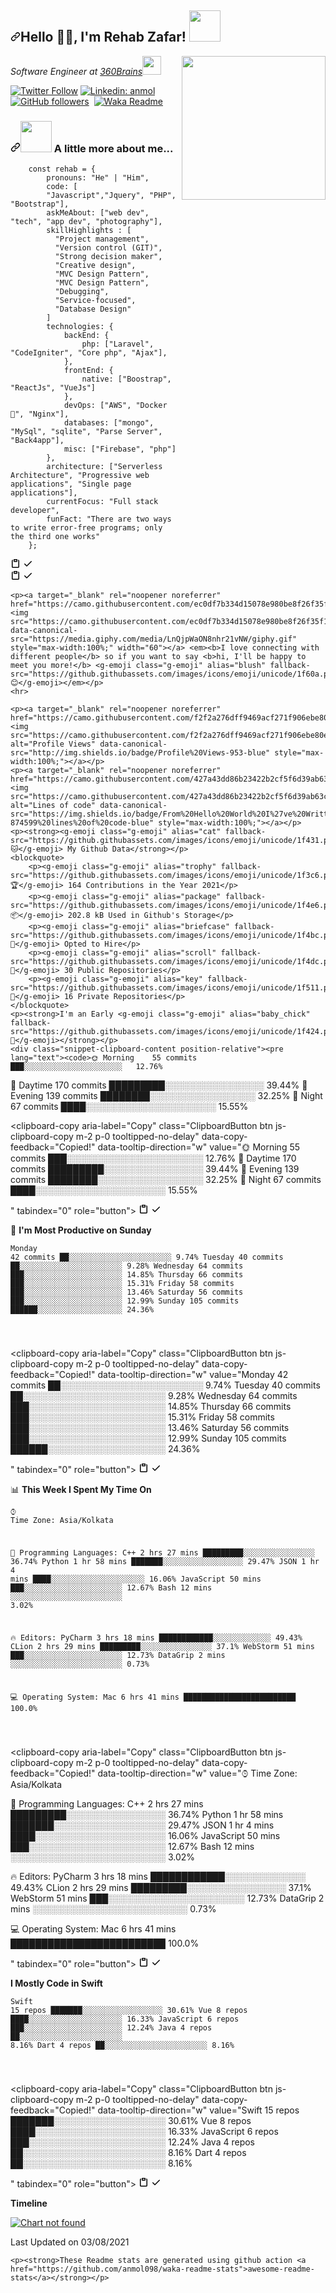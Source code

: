 <article class="markdown-body entry-content container-lg" itemprop="text"><h2><a id="user-content-नमस्ते-namaste-im-anmol-pratap-singh-" class="anchor" aria-hidden="true" href="javascript:void(0)"><svg class="octicon octicon-link" viewBox="0 0 16 16" version="1.1" width="16" height="16" aria-hidden="true"><path fill-rule="evenodd" d="M7.775 3.275a.75.75 0 001.06 1.06l1.25-1.25a2 2 0 112.83 2.83l-2.5 2.5a2 2 0 01-2.83 0 .75.75 0 00-1.06 1.06 3.5 3.5 0 004.95 0l2.5-2.5a3.5 3.5 0 00-4.95-4.95l-1.25 1.25zm-4.69 9.64a2 2 0 010-2.83l2.5-2.5a2 2 0 012.83 0 .75.75 0 001.06-1.06 3.5 3.5 0 00-4.95 0l-2.5 2.5a3.5 3.5 0 004.95 4.95l1.25-1.25a.75.75 0 00-1.06-1.06l-1.25 1.25a2 2 0 01-2.83 0z"></path></svg></a>Hello 🙏🏻, I'm Rehab Zafar! <a target="_blank" rel="noopener noreferrer" href="https://camo.githubusercontent.com/2c8b3670d933220ae3c023fa1d568682975cce3f10799d0d3ff5ecac394b4ee8/68747470733a2f2f6d656469612e67697068792e636f6d2f6d656469612f31326f75664342304d795a31476f2f67697068792e676966"><img src="https://camo.githubusercontent.com/2c8b3670d933220ae3c023fa1d568682975cce3f10799d0d3ff5ecac394b4ee8/68747470733a2f2f6d656469612e67697068792e636f6d2f6d656469612f31326f75664342304d795a31476f2f67697068792e676966" data-canonical-src="https://media.giphy.com/media/12oufCB0MyZ1Go/giphy.gif" style="max-width:100%;" width="50"></a></h2>
    <p><a target="_blank" rel="noopener noreferrer" href="https://camo.githubusercontent.com/62da68eb62b1e5f175f7d1f0191dd89a653d7908feb22d37d4a0ab07365d6791/68747470733a2f2f6d656469612e67697068792e636f6d2f6d656469612f4d3967624264396e6244724f5475314d71782f67697068792e676966"><img src="https://camo.githubusercontent.com/62da68eb62b1e5f175f7d1f0191dd89a653d7908feb22d37d4a0ab07365d6791/68747470733a2f2f6d656469612e67697068792e636f6d2f6d656469612f4d3967624264396e6244724f5475314d71782f67697068792e676966" data-canonical-src="https://media.giphy.com/media/M9gbBd9nbDrOTu1Mqx/giphy.gif" style="max-width:100%;" width="230" align="right"></a></p>
    <p><em>Software Engineer at <a href="https://www.360brains.com/" rel="nofollow">360Brains</a><a target="_blank" rel="noopener noreferrer" href="https://camo.githubusercontent.com/63371d36886ee658f5a97401f393e1ab1684b2fd3de674b8f5efc7d410b2a3d0/68747470733a2f2f6d656469612e67697068792e636f6d2f6d656469612f57556c706c634d704f43456d5447427442572f67697068792e676966"><img src="https://camo.githubusercontent.com/63371d36886ee658f5a97401f393e1ab1684b2fd3de674b8f5efc7d410b2a3d0/68747470733a2f2f6d656469612e67697068792e636f6d2f6d656469612f57556c706c634d704f43456d5447427442572f67697068792e676966" data-canonical-src="https://media.giphy.com/media/WUlplcMpOCEmTGBtBW/giphy.gif" style="max-width:100%;" width="30"></a>
        </em></p>
    <p><a href="https://twitter.com/rehab05811583" rel="nofollow"><img src="https://camo.githubusercontent.com/de3e07b506984dee7e67c44081c9347362f8ca2c48f5ad50aa37795d7f451fcb/68747470733a2f2f696d672e736869656c64732e696f2f747769747465722f666f6c6c6f772f6d6973746572616e6d6f6c3f6c6162656c3d466f6c6c6f77" alt="Twitter Follow" data-canonical-src="https://img.shields.io/twitter/follow/misteranmol?label=Follow" style="max-width:100%;"></a>
        <a href="https://www.linkedin.com/in/rehab-zafar-a44472170/" rel="nofollow"><img src="https://camo.githubusercontent.com/6655c2ca9723d694c245ae74089cc525d1a23762eb199b9d1a51c49ddddd9833/68747470733a2f2f696d672e736869656c64732e696f2f62616467652f2d616e6d6f6c2d626c75653f7374796c653d666c61742d737175617265266c6f676f3d4c696e6b6564696e266c6f676f436f6c6f723d7768697465266c696e6b3d68747470733a2f2f7777772e6c696e6b6564696e2e636f6d2f696e2f616e6d6f6c2d702d73696e67682f" alt="Linkedin: anmol" data-canonical-src="https://img.shields.io/badge/-anmol-blue?style=flat-square&amp;logo=Linkedin&amp;logoColor=white&amp;link=https://www.linkedin.com/in/anmol-p-singh/" style="max-width:100%;"></a>
        <a target="_blank" rel="noopener noreferrer" href="https://camo.githubusercontent.com/1732b97c32ff24126b45f22bdac263a38d811dbaa3e75c29ae56fe52fc2b9359/68747470733a2f2f696d672e736869656c64732e696f2f6769746875622f666f6c6c6f776572732f616e6d6f6c3039383f6c6162656c3d466f6c6c6f77267374796c653d736f6369616c"><img src="https://camo.githubusercontent.com/1732b97c32ff24126b45f22bdac263a38d811dbaa3e75c29ae56fe52fc2b9359/68747470733a2f2f696d672e736869656c64732e696f2f6769746875622f666f6c6c6f776572732f616e6d6f6c3039383f6c6162656c3d466f6c6c6f77267374796c653d736f6369616c" alt="GitHub followers" data-canonical-src="https://img.shields.io/github/followers/anmol098?label=Follow&amp;style=social" style="max-width:100%;"></a>
        <a target="_blank" rel="noopener noreferrer" href="https://camo.githubusercontent.com/aa954ae92292a0d4d4dd3ebee8c4f7c4bc78246b6cc7b94b812267e791c60bb5/68747470733a2f2f76697369746f722d62616467652e676c697463682e6d652f62616467653f706167655f69643d616e6d6f6c3039382e616e6d6f6c303938"><img src="https://camo.githubusercontent.com/aa954ae92292a0d4d4dd3ebee8c4f7c4bc78246b6cc7b94b812267e791c60bb5/68747470733a2f2f76697369746f722d62616467652e676c697463682e6d652f62616467653f706167655f69643d616e6d6f6c3039382e616e6d6f6c303938" alt="" data-canonical-src="https://visitor-badge.glitch.me/badge?page_id=anmol098.anmol098" style="max-width:100%;"></a>
        <a target="_blank" rel="noopener noreferrer" href="https://github.com/anmol098/anmol098/workflows/Waka%20Readme/badge.svg"><img src="https://github.com/anmol098/anmol098/workflows/Waka%20Readme/badge.svg" alt="Waka Readme" style="max-width:100%;"></a></p>
    <h3><a id="user-content--a-little-more-about-me" class="anchor" aria-hidden="true" href="#-a-little-more-about-me"><svg class="octicon octicon-link" viewBox="0 0 16 16" version="1.1" width="16" height="16" aria-hidden="true"><path fill-rule="evenodd" d="M7.775 3.275a.75.75 0 001.06 1.06l1.25-1.25a2 2 0 112.83 2.83l-2.5 2.5a2 2 0 01-2.83 0 .75.75 0 00-1.06 1.06 3.5 3.5 0 004.95 0l2.5-2.5a3.5 3.5 0 00-4.95-4.95l-1.25 1.25zm-4.69 9.64a2 2 0 010-2.83l2.5-2.5a2 2 0 012.83 0 .75.75 0 001.06-1.06 3.5 3.5 0 00-4.95 0l-2.5 2.5a3.5 3.5 0 004.95 4.95l1.25-1.25a.75.75 0 00-1.06-1.06l-1.25 1.25a2 2 0 01-2.83 0z"></path></svg></a><a target="_blank" rel="noopener noreferrer" href="https://camo.githubusercontent.com/be37cdc8f930300096c506ad4574eaae977c48fbb2705cfcb92f4eeab8282c7a/68747470733a2f2f6d656469612e67697068792e636f6d2f6d656469612f56674344417a634b767352364f4d307557672f67697068792e676966"><img src="https://camo.githubusercontent.com/be37cdc8f930300096c506ad4574eaae977c48fbb2705cfcb92f4eeab8282c7a/68747470733a2f2f6d656469612e67697068792e636f6d2f6d656469612f56674344417a634b767352364f4d307557672f67697068792e676966" data-canonical-src="https://media.giphy.com/media/VgCDAzcKvsR6OM0uWg/giphy.gif" style="max-width:100%;" width="50"></a> A little more about me...</h3>
    <div class="snippet-clipboard-content position-relative"><pre><code>    const rehab = {
        pronouns: "He" | "Him",
        code: [
        "Javascript","Jquery", "PHP", "Bootstrap"],
        askMeAbout: ["web dev", "tech", "app dev", "photography"],
        skillHighlights : [
          "Project management",
          "Version control (GIT)",
          "Strong decision maker",
          "Creative design",
          "MVC Design Pattern",
          "MVC Design Pattern",
          "Debugging",
          "Service-focused",
          "Database Design"
        ]
        technologies: {
            backEnd: {
                php: ["Laravel", "CodeIgniter", "Core php", "Ajax"],
            },
            frontEnd: {
                native: ["Boostrap", "ReactJs", "VueJs"]
            },
            devOps: ["AWS", "Docker🐳", "Nginx"],
            databases: ["mongo", "MySql", "sqlite", "Parse Server", "Back4app"],
            misc: ["Firebase", "php"]
        },
        architecture: ["Serverless Architecture", "Progressive web applications", "Single page applications"],
        currentFocus: "Full stack developer",
        funFact: "There are two ways to write error-free programs; only the third one works"
    };
</code></pre><div class="zeroclipboard-container position-absolute right-0 top-0">
            <clipboard-copy aria-label="Copy" class="ClipboardButton btn js-clipboard-copy m-2 p-0 tooltipped-no-delay" data-copy-feedback="Copied!" data-tooltip-direction="w" value="    const rehab = {
        pronouns: &quot;He&quot; | &quot;Him&quot;,
        code: [
        &quot;Javascript&quot;,&quot;Jquery&quot;, &quot;PHP&quot;, &quot;Bootstrap&quot;],
        askMeAbout: [&quot;web dev&quot;, &quot;tech&quot;, &quot;app dev&quot;, &quot;photography&quot;],
        skillHighlights : [
          &quot;Project management&quot;,
          &quot;Version control (GIT)&quot;,
          &quot;Strong decision maker&quot;,
          &quot;Creative design&quot;,
          &quot;MVC Design Pattern&quot;,
          &quot;MVC Design Pattern&quot;,
          &quot;Debugging&quot;,
          &quot;Service-focused&quot;,
          &quot;Database Design&quot;
        ]
        technologies: {
            backEnd: {
                php: [&quot;Laravel&quot;, &quot;CodeIgniter&quot;, &quot;Core php&quot;, &quot;Ajax&quot;],
            },
            frontEnd: {
                native: [&quot;Boostrap&quot;, &quot;ReactJs&quot;, &quot;VueJs&quot;]
            },
            devOps: [&quot;AWS&quot;, &quot;Docker🐳&quot;, &quot;Nginx&quot;],
            databases: [&quot;mongo&quot;, &quot;MySql&quot;, &quot;sqlite&quot;, &quot;Parse Server&quot;, &quot;Back4app&quot;],
            misc: [&quot;Firebase&quot;, &quot;php&quot;]
        },
        architecture: [&quot;Serverless Architecture&quot;, &quot;Progressive web applications&quot;, &quot;Single page applications&quot;],
        currentFocus: &quot;Full stack developer&quot;,
        funFact: &quot;There are two ways to write error-free programs; only the third one works&quot;
    };
" tabindex="0" role="button">
                <svg aria-hidden="true" viewBox="0 0 16 16" version="1.1" data-view-component="true" height="16" width="16" class="octicon octicon-clippy js-clipboard-clippy-icon m-2">
                    <path fill-rule="evenodd" d="M5.75 1a.75.75 0 00-.75.75v3c0 .414.336.75.75.75h4.5a.75.75 0 00.75-.75v-3a.75.75 0 00-.75-.75h-4.5zm.75 3V2.5h3V4h-3zm-2.874-.467a.75.75 0 00-.752-1.298A1.75 1.75 0 002 3.75v9.5c0 .966.784 1.75 1.75 1.75h8.5A1.75 1.75 0 0014 13.25v-9.5a1.75 1.75 0 00-.874-1.515.75.75 0 10-.752 1.298.25.25 0 01.126.217v9.5a.25.25 0 01-.25.25h-8.5a.25.25 0 01-.25-.25v-9.5a.25.25 0 01.126-.217z"></path>
                </svg>
                <svg aria-hidden="true" viewBox="0 0 16 16" version="1.1" data-view-component="true" height="16" width="16" class="octicon octicon-check js-clipboard-check-icon color-text-success d-none m-2">
                    <path fill-rule="evenodd" d="M13.78 4.22a.75.75 0 010 1.06l-7.25 7.25a.75.75 0 01-1.06 0L2.22 9.28a.75.75 0 011.06-1.06L6 10.94l6.72-6.72a.75.75 0 011.06 0z"></path>
                </svg>
            </clipboard-copy>
        </div>
    </div>          
    <clipboard-copy aria-label="Copy" class="ClipboardButton btn js-clipboard-copy m-2 p-0 tooltipped-no-delay" data-copy-feedback="Copied!" data-tooltip-direction="w" value="const anmol = {
    pronouns: &quot;He&quot; | &quot;Him&quot;,
    code: [&quot;Javascript&quot;, &quot;Python&quot;, &quot;Java&quot;, &quot;Swift&quot;, &quot;PHP&quot;],
    askMeAbout: [&quot;web dev&quot;, &quot;tech&quot;, &quot;app dev&quot;, &quot;photography&quot;],
    technologies: {
        backEnd: {
            js: [&quot;Node&quot;, &quot;Fastify&quot;, &quot;Express&quot;, &quot;SuiteScript&quot;],
        },
        mobileApp: {
            native: [&quot;Android Development&quot;, &quot;IOS Development&quot;]
        },
        devOps: [&quot;AWS&quot;, &quot;Docker🐳&quot;, &quot;Route53&quot;, &quot;Nginx&quot;],
        databases: [&quot;mongo&quot;, &quot;MySql&quot;, &quot;sqlite&quot;],
        misc: [&quot;Firebase&quot;, &quot;Socket.IO&quot;, &quot;selenium&quot;, &quot;open-cv&quot;, &quot;php&quot;, &quot;SuiteApp&quot;]
    },
    architecture: [&quot;Serverless Architecture&quot;, &quot;Progressive web applications&quot;, &quot;Single page applications&quot;],
    currentFocus: &quot;Ios Mobile App Development&quot;,
    funFact: &quot;There are two ways to write error-free programs; only the third one works&quot;
};
" tabindex="0" role="button">
                <svg aria-hidden="true" viewBox="0 0 16 16" version="1.1" data-view-component="true" height="16" width="16" class="octicon octicon-clippy js-clipboard-clippy-icon m-2">
                    <path fill-rule="evenodd" d="M5.75 1a.75.75 0 00-.75.75v3c0 .414.336.75.75.75h4.5a.75.75 0 00.75-.75v-3a.75.75 0 00-.75-.75h-4.5zm.75 3V2.5h3V4h-3zm-2.874-.467a.75.75 0 00-.752-1.298A1.75 1.75 0 002 3.75v9.5c0 .966.784 1.75 1.75 1.75h8.5A1.75 1.75 0 0014 13.25v-9.5a1.75 1.75 0 00-.874-1.515.75.75 0 10-.752 1.298.25.25 0 01.126.217v9.5a.25.25 0 01-.25.25h-8.5a.25.25 0 01-.25-.25v-9.5a.25.25 0 01.126-.217z"></path>
                </svg>
                <svg aria-hidden="true" viewBox="0 0 16 16" version="1.1" data-view-component="true" height="16" width="16" class="octicon octicon-check js-clipboard-check-icon color-text-success d-none m-2">
                    <path fill-rule="evenodd" d="M13.78 4.22a.75.75 0 010 1.06l-7.25 7.25a.75.75 0 01-1.06 0L2.22 9.28a.75.75 0 011.06-1.06L6 10.94l6.72-6.72a.75.75 0 011.06 0z"></path>
                </svg>
            </clipboard-copy>
    
    <p><a target="_blank" rel="noopener noreferrer" href="https://camo.githubusercontent.com/ec0df7b334d15078e980be8f26f35f1bd6f004eaa4a121db42fed361360c1817/68747470733a2f2f6d656469612e67697068792e636f6d2f6d656469612f4c6e516a7057614f4e386e68723231764e572f67697068792e676966"><img src="https://camo.githubusercontent.com/ec0df7b334d15078e980be8f26f35f1bd6f004eaa4a121db42fed361360c1817/68747470733a2f2f6d656469612e67697068792e636f6d2f6d656469612f4c6e516a7057614f4e386e68723231764e572f67697068792e676966" data-canonical-src="https://media.giphy.com/media/LnQjpWaON8nhr21vNW/giphy.gif" style="max-width:100%;" width="60"></a> <em><b>I love connecting with different people</b> so if you want to say <b>hi, I'll be happy to meet you more!</b> <g-emoji class="g-emoji" alias="blush" fallback-src="https://github.githubassets.com/images/icons/emoji/unicode/1f60a.png">😊</g-emoji></em></p>
    <hr>

    <p><a target="_blank" rel="noopener noreferrer" href="https://camo.githubusercontent.com/f2f2a276dff9469acf271f906ebe80e71d46c15cb60bfbccedb2f1586f237f7b/687474703a2f2f696d672e736869656c64732e696f2f62616467652f50726f66696c6525323056696577732d3935332d626c7565"><img src="https://camo.githubusercontent.com/f2f2a276dff9469acf271f906ebe80e71d46c15cb60bfbccedb2f1586f237f7b/687474703a2f2f696d672e736869656c64732e696f2f62616467652f50726f66696c6525323056696577732d3935332d626c7565" alt="Profile Views" data-canonical-src="http://img.shields.io/badge/Profile%20Views-953-blue" style="max-width:100%;"></a></p>
    <p><a target="_blank" rel="noopener noreferrer" href="https://camo.githubusercontent.com/427a43dd86b23422b2cf5f6d39ab63c0242415b1151a3b21bfebad8dafafab38/68747470733a2f2f696d672e736869656c64732e696f2f62616467652f46726f6d25323048656c6c6f253230576f726c642532304925323776652532305772697474656e2d3837343539392532306c696e65732532306f66253230636f64652d626c7565"><img src="https://camo.githubusercontent.com/427a43dd86b23422b2cf5f6d39ab63c0242415b1151a3b21bfebad8dafafab38/68747470733a2f2f696d672e736869656c64732e696f2f62616467652f46726f6d25323048656c6c6f253230576f726c642532304925323776652532305772697474656e2d3837343539392532306c696e65732532306f66253230636f64652d626c7565" alt="Lines of code" data-canonical-src="https://img.shields.io/badge/From%20Hello%20World%20I%27ve%20Written-874599%20lines%20of%20code-blue" style="max-width:100%;"></a></p>
    <p><strong><g-emoji class="g-emoji" alias="cat" fallback-src="https://github.githubassets.com/images/icons/emoji/unicode/1f431.png">🐱</g-emoji> My Github Data</strong></p>
    <blockquote>
        <p><g-emoji class="g-emoji" alias="trophy" fallback-src="https://github.githubassets.com/images/icons/emoji/unicode/1f3c6.png">🏆</g-emoji> 164 Contributions in the Year 2021</p>
        <p><g-emoji class="g-emoji" alias="package" fallback-src="https://github.githubassets.com/images/icons/emoji/unicode/1f4e6.png">📦</g-emoji> 202.8 kB Used in Github's Storage</p>
        <p><g-emoji class="g-emoji" alias="briefcase" fallback-src="https://github.githubassets.com/images/icons/emoji/unicode/1f4bc.png">💼</g-emoji> Opted to Hire</p>
        <p><g-emoji class="g-emoji" alias="scroll" fallback-src="https://github.githubassets.com/images/icons/emoji/unicode/1f4dc.png">📜</g-emoji> 30 Public Repositories</p>
        <p><g-emoji class="g-emoji" alias="key" fallback-src="https://github.githubassets.com/images/icons/emoji/unicode/1f511.png">🔑</g-emoji> 16 Private Repositories</p>
    </blockquote>
    <p><strong>I'm an Early <g-emoji class="g-emoji" alias="baby_chick" fallback-src="https://github.githubassets.com/images/icons/emoji/unicode/1f424.png">🐤</g-emoji></strong></p>
    <div class="snippet-clipboard-content position-relative"><pre lang="text"><code>🌞 Morning    55 commits     ███░░░░░░░░░░░░░░░░░░░░░░   12.76%
🌆 Daytime    170 commits    █████████░░░░░░░░░░░░░░░░   39.44%
🌃 Evening    139 commits    ████████░░░░░░░░░░░░░░░░░   32.25%
🌙 Night      67 commits     ████░░░░░░░░░░░░░░░░░░░░░   15.55%

</code></pre><div class="zeroclipboard-container position-absolute right-0 top-0">
            <clipboard-copy aria-label="Copy" class="ClipboardButton btn js-clipboard-copy m-2 p-0 tooltipped-no-delay" data-copy-feedback="Copied!" data-tooltip-direction="w" value="🌞 Morning    55 commits     ███░░░░░░░░░░░░░░░░░░░░░░   12.76%
🌆 Daytime    170 commits    █████████░░░░░░░░░░░░░░░░   39.44%
🌃 Evening    139 commits    ████████░░░░░░░░░░░░░░░░░   32.25%
🌙 Night      67 commits     ████░░░░░░░░░░░░░░░░░░░░░   15.55%

" tabindex="0" role="button">
                <svg aria-hidden="true" viewBox="0 0 16 16" version="1.1" data-view-component="true" height="16" width="16" class="octicon octicon-clippy js-clipboard-clippy-icon m-2">
                    <path fill-rule="evenodd" d="M5.75 1a.75.75 0 00-.75.75v3c0 .414.336.75.75.75h4.5a.75.75 0 00.75-.75v-3a.75.75 0 00-.75-.75h-4.5zm.75 3V2.5h3V4h-3zm-2.874-.467a.75.75 0 00-.752-1.298A1.75 1.75 0 002 3.75v9.5c0 .966.784 1.75 1.75 1.75h8.5A1.75 1.75 0 0014 13.25v-9.5a1.75 1.75 0 00-.874-1.515.75.75 0 10-.752 1.298.25.25 0 01.126.217v9.5a.25.25 0 01-.25.25h-8.5a.25.25 0 01-.25-.25v-9.5a.25.25 0 01.126-.217z"></path>
                </svg>
                <svg aria-hidden="true" viewBox="0 0 16 16" version="1.1" data-view-component="true" height="16" width="16" class="octicon octicon-check js-clipboard-check-icon color-text-success d-none m-2">
                    <path fill-rule="evenodd" d="M13.78 4.22a.75.75 0 010 1.06l-7.25 7.25a.75.75 0 01-1.06 0L2.22 9.28a.75.75 0 011.06-1.06L6 10.94l6.72-6.72a.75.75 0 011.06 0z"></path>
                </svg>
            </clipboard-copy>
        </div></div>
    <p><g-emoji class="g-emoji" alias="date" fallback-src="https://github.githubassets.com/images/icons/emoji/unicode/1f4c5.png">📅</g-emoji> <strong>I'm Most Productive on Sunday</strong></p>
    <div class="snippet-clipboard-content position-relative"><pre lang="text"><code>Monday       42 commits     ██░░░░░░░░░░░░░░░░░░░░░░░   9.74%
Tuesday      40 commits     ██░░░░░░░░░░░░░░░░░░░░░░░   9.28%
Wednesday    64 commits     ███░░░░░░░░░░░░░░░░░░░░░░   14.85%
Thursday     66 commits     ███░░░░░░░░░░░░░░░░░░░░░░   15.31%
Friday       58 commits     ███░░░░░░░░░░░░░░░░░░░░░░   13.46%
Saturday     56 commits     ███░░░░░░░░░░░░░░░░░░░░░░   12.99%
Sunday       105 commits    ██████░░░░░░░░░░░░░░░░░░░   24.36%

</code></pre><div class="zeroclipboard-container position-absolute right-0 top-0">
            <clipboard-copy aria-label="Copy" class="ClipboardButton btn js-clipboard-copy m-2 p-0 tooltipped-no-delay" data-copy-feedback="Copied!" data-tooltip-direction="w" value="Monday       42 commits     ██░░░░░░░░░░░░░░░░░░░░░░░   9.74%
Tuesday      40 commits     ██░░░░░░░░░░░░░░░░░░░░░░░   9.28%
Wednesday    64 commits     ███░░░░░░░░░░░░░░░░░░░░░░   14.85%
Thursday     66 commits     ███░░░░░░░░░░░░░░░░░░░░░░   15.31%
Friday       58 commits     ███░░░░░░░░░░░░░░░░░░░░░░   13.46%
Saturday     56 commits     ███░░░░░░░░░░░░░░░░░░░░░░   12.99%
Sunday       105 commits    ██████░░░░░░░░░░░░░░░░░░░   24.36%

" tabindex="0" role="button">
                <svg aria-hidden="true" viewBox="0 0 16 16" version="1.1" data-view-component="true" height="16" width="16" class="octicon octicon-clippy js-clipboard-clippy-icon m-2">
                    <path fill-rule="evenodd" d="M5.75 1a.75.75 0 00-.75.75v3c0 .414.336.75.75.75h4.5a.75.75 0 00.75-.75v-3a.75.75 0 00-.75-.75h-4.5zm.75 3V2.5h3V4h-3zm-2.874-.467a.75.75 0 00-.752-1.298A1.75 1.75 0 002 3.75v9.5c0 .966.784 1.75 1.75 1.75h8.5A1.75 1.75 0 0014 13.25v-9.5a1.75 1.75 0 00-.874-1.515.75.75 0 10-.752 1.298.25.25 0 01.126.217v9.5a.25.25 0 01-.25.25h-8.5a.25.25 0 01-.25-.25v-9.5a.25.25 0 01.126-.217z"></path>
                </svg>
                <svg aria-hidden="true" viewBox="0 0 16 16" version="1.1" data-view-component="true" height="16" width="16" class="octicon octicon-check js-clipboard-check-icon color-text-success d-none m-2">
                    <path fill-rule="evenodd" d="M13.78 4.22a.75.75 0 010 1.06l-7.25 7.25a.75.75 0 01-1.06 0L2.22 9.28a.75.75 0 011.06-1.06L6 10.94l6.72-6.72a.75.75 0 011.06 0z"></path>
                </svg>
            </clipboard-copy>
        </div></div>
    <p><g-emoji class="g-emoji" alias="bar_chart" fallback-src="https://github.githubassets.com/images/icons/emoji/unicode/1f4ca.png">📊</g-emoji> <strong>This Week I Spent My Time On</strong></p>
    <div class="snippet-clipboard-content position-relative"><pre lang="text"><code>⌚︎ Time Zone: Asia/Kolkata

💬 Programming Languages:
C++                      2 hrs 27 mins       █████████░░░░░░░░░░░░░░░░   36.74%
Python                   1 hr 58 mins        ███████░░░░░░░░░░░░░░░░░░   29.47%
JSON                     1 hr 4 mins         ████░░░░░░░░░░░░░░░░░░░░░   16.06%
JavaScript               50 mins             ███░░░░░░░░░░░░░░░░░░░░░░   12.67%
Bash                     12 mins             ░░░░░░░░░░░░░░░░░░░░░░░░░   3.02%

🔥 Editors:
PyCharm                  3 hrs 18 mins       ████████████░░░░░░░░░░░░░   49.43%
CLion                    2 hrs 29 mins       █████████░░░░░░░░░░░░░░░░   37.1%
WebStorm                 51 mins             ███░░░░░░░░░░░░░░░░░░░░░░   12.73%
DataGrip                 2 mins              ░░░░░░░░░░░░░░░░░░░░░░░░░   0.73%

💻 Operating System:
Mac                      6 hrs 41 mins       █████████████████████████   100.0%

</code></pre><div class="zeroclipboard-container position-absolute right-0 top-0">
            <clipboard-copy aria-label="Copy" class="ClipboardButton btn js-clipboard-copy m-2 p-0 tooltipped-no-delay" data-copy-feedback="Copied!" data-tooltip-direction="w" value="⌚︎ Time Zone: Asia/Kolkata

💬 Programming Languages:
C++                      2 hrs 27 mins       █████████░░░░░░░░░░░░░░░░   36.74%
Python                   1 hr 58 mins        ███████░░░░░░░░░░░░░░░░░░   29.47%
JSON                     1 hr 4 mins         ████░░░░░░░░░░░░░░░░░░░░░   16.06%
JavaScript               50 mins             ███░░░░░░░░░░░░░░░░░░░░░░   12.67%
Bash                     12 mins             ░░░░░░░░░░░░░░░░░░░░░░░░░   3.02%

🔥 Editors:
PyCharm                  3 hrs 18 mins       ████████████░░░░░░░░░░░░░   49.43%
CLion                    2 hrs 29 mins       █████████░░░░░░░░░░░░░░░░   37.1%
WebStorm                 51 mins             ███░░░░░░░░░░░░░░░░░░░░░░   12.73%
DataGrip                 2 mins              ░░░░░░░░░░░░░░░░░░░░░░░░░   0.73%

💻 Operating System:
Mac                      6 hrs 41 mins       █████████████████████████   100.0%

" tabindex="0" role="button">
                <svg aria-hidden="true" viewBox="0 0 16 16" version="1.1" data-view-component="true" height="16" width="16" class="octicon octicon-clippy js-clipboard-clippy-icon m-2">
                    <path fill-rule="evenodd" d="M5.75 1a.75.75 0 00-.75.75v3c0 .414.336.75.75.75h4.5a.75.75 0 00.75-.75v-3a.75.75 0 00-.75-.75h-4.5zm.75 3V2.5h3V4h-3zm-2.874-.467a.75.75 0 00-.752-1.298A1.75 1.75 0 002 3.75v9.5c0 .966.784 1.75 1.75 1.75h8.5A1.75 1.75 0 0014 13.25v-9.5a1.75 1.75 0 00-.874-1.515.75.75 0 10-.752 1.298.25.25 0 01.126.217v9.5a.25.25 0 01-.25.25h-8.5a.25.25 0 01-.25-.25v-9.5a.25.25 0 01.126-.217z"></path>
                </svg>
                <svg aria-hidden="true" viewBox="0 0 16 16" version="1.1" data-view-component="true" height="16" width="16" class="octicon octicon-check js-clipboard-check-icon color-text-success d-none m-2">
                    <path fill-rule="evenodd" d="M13.78 4.22a.75.75 0 010 1.06l-7.25 7.25a.75.75 0 01-1.06 0L2.22 9.28a.75.75 0 011.06-1.06L6 10.94l6.72-6.72a.75.75 0 011.06 0z"></path>
                </svg>
            </clipboard-copy>
        </div></div>
    <p><strong>I Mostly Code in Swift</strong></p>
    <div class="snippet-clipboard-content position-relative"><pre lang="text"><code>Swift                    15 repos            ███████░░░░░░░░░░░░░░░░░░   30.61%
Vue                      8 repos             ████░░░░░░░░░░░░░░░░░░░░░   16.33%
JavaScript               6 repos             ███░░░░░░░░░░░░░░░░░░░░░░   12.24%
Java                     4 repos             ██░░░░░░░░░░░░░░░░░░░░░░░   8.16%
Dart                     4 repos             ██░░░░░░░░░░░░░░░░░░░░░░░   8.16%

</code></pre><div class="zeroclipboard-container position-absolute right-0 top-0">
            <clipboard-copy aria-label="Copy" class="ClipboardButton btn js-clipboard-copy m-2 p-0 tooltipped-no-delay" data-copy-feedback="Copied!" data-tooltip-direction="w" value="Swift                    15 repos            ███████░░░░░░░░░░░░░░░░░░   30.61%
Vue                      8 repos             ████░░░░░░░░░░░░░░░░░░░░░   16.33%
JavaScript               6 repos             ███░░░░░░░░░░░░░░░░░░░░░░   12.24%
Java                     4 repos             ██░░░░░░░░░░░░░░░░░░░░░░░   8.16%
Dart                     4 repos             ██░░░░░░░░░░░░░░░░░░░░░░░   8.16%

" tabindex="0" role="button">
                <svg aria-hidden="true" viewBox="0 0 16 16" version="1.1" data-view-component="true" height="16" width="16" class="octicon octicon-clippy js-clipboard-clippy-icon m-2">
                    <path fill-rule="evenodd" d="M5.75 1a.75.75 0 00-.75.75v3c0 .414.336.75.75.75h4.5a.75.75 0 00.75-.75v-3a.75.75 0 00-.75-.75h-4.5zm.75 3V2.5h3V4h-3zm-2.874-.467a.75.75 0 00-.752-1.298A1.75 1.75 0 002 3.75v9.5c0 .966.784 1.75 1.75 1.75h8.5A1.75 1.75 0 0014 13.25v-9.5a1.75 1.75 0 00-.874-1.515.75.75 0 10-.752 1.298.25.25 0 01.126.217v9.5a.25.25 0 01-.25.25h-8.5a.25.25 0 01-.25-.25v-9.5a.25.25 0 01.126-.217z"></path>
                </svg>
                <svg aria-hidden="true" viewBox="0 0 16 16" version="1.1" data-view-component="true" height="16" width="16" class="octicon octicon-check js-clipboard-check-icon color-text-success d-none m-2">
                    <path fill-rule="evenodd" d="M13.78 4.22a.75.75 0 010 1.06l-7.25 7.25a.75.75 0 01-1.06 0L2.22 9.28a.75.75 0 011.06-1.06L6 10.94l6.72-6.72a.75.75 0 011.06 0z"></path>
                </svg>
            </clipboard-copy>
        </div></div>
    <p><strong>Timeline</strong></p>
    <p><a target="_blank" rel="noopener noreferrer" href="https://raw.githubusercontent.com/anmol098/anmol098/master/charts/bar_graph.png"><img src="https://raw.githubusercontent.com/anmol098/anmol098/master/charts/bar_graph.png" alt="Chart not found" style="max-width:100%;"></a></p>
    <p>Last Updated on 03/08/2021</p>

    <p><strong>These Readme stats are generated using github action <a href="https://github.com/anmol098/waka-readme-stats">awesome-readme-stats</a></strong></p>
</article>
